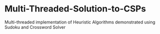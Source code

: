 # Multi-Threaded-Solution-to-CSPs
Multi-threaded implementation of Heuristic Algorithms demonstrated using Sudoku and Crossword Solver
